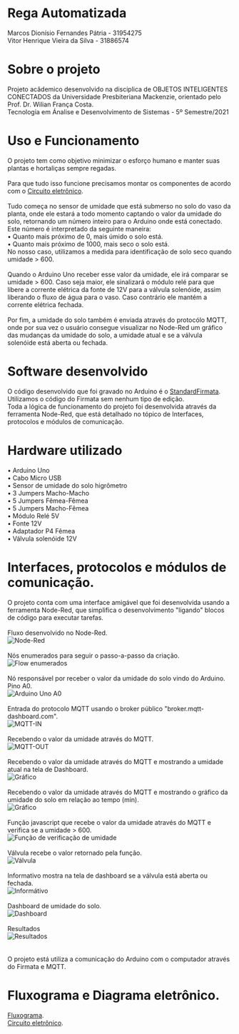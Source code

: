# Rega Automatizada
Marcos Dionísio Fernandes Pátria - 31954275
<br/>
Vitor Henrique Vieira da Silva - 31886574


# Sobre o projeto
Projeto acâdemico desenvolvido na disciplica de OBJETOS INTELIGENTES CONECTADOS da Universidade Presbiteriana Mackenzie, orientado pelo Prof. Dr. Wilian França Costa.
<br/>
Tecnologia em Ánalise e Desenvolvimento de Sistemas - 5º Semestre/2021
# Uso e Funcionamento
O projeto tem como objetivo minimizar o esforço humano e manter suas plantas e hortaliças sempre regadas.
<br/>
<br/>
Para que tudo isso funcione precisamos montar os componentes de acordo com o <a href="https://github.com/vitaohvs/RegaAutomatizada/blob/9250b0e3e420df0672df20511278835730cef586/circuito_eletronico.png">Circuito eletrônico</a>.
<br/>
<br/>
Tudo começa no sensor de umidade que está submerso no solo do vaso da planta, onde ele estará a todo momento captando o valor da umidade do solo, retornando um número inteiro para o Arduino onde está conectado. 
<br/>
Este número é interpretado da seguinte maneira:
<br/>
 • Quanto mais próximo de 0, mais úmido o solo está.
 <br/>
 • Quanto mais próximo de 1000, mais seco o solo está.
 <br/>
No nosso caso, utilizamos a medida para identificação de solo seco quando umidade > 600.
<br/>
<br/>
Quando o Arduino Uno receber esse valor da umidade, ele irá comparar se umidade > 600. Caso seja maior, ele sinalizará o módulo relé para que libere a corrente elétrica da fonte de 12V para a válvula solenóide, assim liberando o fluxo de água para o vaso. Caso contrário ele mantém a corrente elétrica fechada.
<br/>
<br/>
Por fim, a umidade do solo também é enviada através do protocólo MQTT, onde por sua vez o usuário consegue visualizar no Node-Red um gráfico das mudanças da umidade do solo, a umidade atual e se a válvula solenóide está aberta ou fechada.

# Software desenvolvido
O código desenvolvido que foi gravado no Arduino é o <a href="https://github.com/vitaohvs/RegaAutomatizada/blob/ee63eff638df5301a409dd94641cb1dd563381e9/StandardFirmata.ino">StandardFirmata</a>. Utilizamos o código do Firmata sem nenhum tipo de edição.
<br/>
Toda a lógica de funcionamento do projeto foi desenvolvida através da ferramenta Node-Red, que está detalhado no tópico de Interfaces, protocolos e módulos de comunicação.

# Hardware utilizado
 • Arduino Uno
 <br/>
 • Cabo Micro USB
 <br/>
 • Sensor de umidade do solo higrômetro
 <br/>
 • 3 Jumpers Macho-Macho
 <br/>
 • 5 Jumpers Fêmea-Fêmea
 <br/>
 • 5 Jumpers Macho-Fêmea
 <br/>
 • Módulo Relé 5V
 <br/>
 • Fonte 12V
 <br/>
 • Adaptador P4 Fêmea
 <br/>
 • Válvula solenóide 12V
 
# Interfaces, protocolos e módulos de comunicação.
O projeto conta com uma interface amigável que foi desenvolvida usando a ferramenta Node-Red, que simplifica o desenvolvimento "ligando" blocos de código para executar tarefas.
<br/>
<br/>
Fluxo desenvolvido no Node-Red.
<br/>
![Node-Red](node-red.png)
<br/>
<br/>
Nós enumerados para seguir o passo-a-passo da criação.
<br/>
![Flow enumerados](flow-numerados.PNG)
<br/>
<br/>
Nó responsável por receber o valor da umidade do solo vindo do Arduino. Pino A0.
<br/>
![Arduino Uno A0](1.PNG)
<br/>
<br/>
Entrada do protocolo MQTT usando o broker público "broker.mqtt-dashboard.com".
<br/>
![MQTT-IN](2.PNG)
<br/>
<br/>
Recebendo o valor da umidade através do MQTT.
<br/>
![MQTT-OUT](3.PNG)
<br/>
<br/>
Recebendo o valor da umidade através do MQTT e mostrando a umidade atual na tela de Dashboard.
<br/>
![Gráfico](4.PNG)
<br/>
<br/>
Recebendo o valor da umidade através do MQTT e mostrando o gráfico da umidade do solo em relação ao tempo (min).
<br/>
![Gráfico](5.PNG)
<br/>
<br/>
Função javascript que recebe o valor da umidade através do MQTT e verifica se a umidade > 600.
<br/>
![Função de verificação de umidade](6.PNG)
<br/>
<br/>
Válvula recebe o valor retornado pela função.
<br/>
![Válvula](7.PNG)
<br/>
<br/>
Informativo mostra na tela de dashboard se a válvula está aberta ou fechada.
<br/>
![Informátivo](8.PNG)
<br/>
<br/>
Dashboard de umidade do solo.
<br/>
![Dashboard](dashboard-umidade-solo.PNG)
<br/>
<br/>
Resultados
<br/>
![Resultados](resultados.PNG)
<br/>
<br/>
<br/>
O projeto está utiliza a comunicação do Arduino com o computador através do Firmata e MQTT.

# Fluxograma e Diagrama eletrônico.
<a href="https://github.com/vitaohvs/RegaAutomatizada/blob/b548cbff2040df70c092d8292049b8ec3a8453f0/fluxograma.png">Fluxograma</a>.
<br/>
<a href="https://github.com/vitaohvs/RegaAutomatizada/blob/9250b0e3e420df0672df20511278835730cef586/circuito_eletronico.png">Circuito eletrônico</a>.
